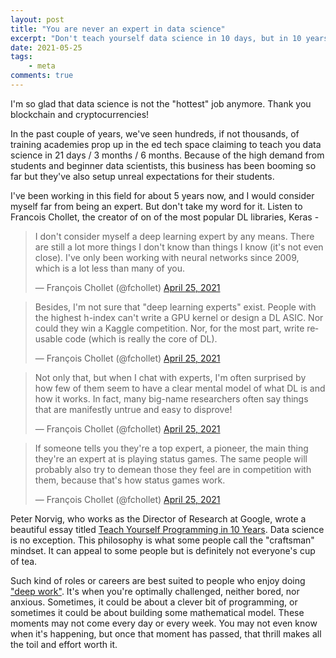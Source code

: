 ```yaml
---
layout: post
title: "You are never an expert in data science"
excerpt: "Don't teach yourself data science in 10 days, but in 10 years"
date: 2021-05-25
tags:
    - meta
comments: true
---
```



I'm so glad that data science is not the "hottest" job anymore. 
Thank you blockchain and cryptocurrencies!

In the past couple of years, we've seen hundreds, if not thousands, of training academies prop up in the ed tech space claiming to teach you data science in 21 days / 3 months / 6 months. Because of the high demand from students and beginner data scientists, this business has been booming so far but they've also setup unreal expectations for their students. 

I've been working in this field for about 5 years now, and I would consider myself far from being an expert. But don't take my word for it. Listen to Francois Chollet, the creator of on of the most popular DL libraries, Keras - 

<blockquote class="twitter-tweet"><p lang="en" dir="ltr">I don&#39;t consider myself a deep learning expert by any means. There are still a lot more things I don&#39;t know than things I know (it&#39;s not even close). I&#39;ve only been working with neural networks since 2009, which is a lot less than many of you.</p>&mdash; François Chollet (@fchollet) <a href="https://twitter.com/fchollet/status/1386369978220253190?ref_src=twsrc%5Etfw">April 25, 2021</a></blockquote> <script async src="https://platform.twitter.com/widgets.js" charset="utf-8"></script> 

<blockquote class="twitter-tweet"><p lang="en" dir="ltr">Besides, I&#39;m not sure that &quot;deep learning experts&quot; exist. People with the highest h-index can&#39;t write a GPU kernel or design a DL ASIC. Nor could they win a Kaggle competition. Nor, for the most part, write reusable code (which is really the core of DL).</p>&mdash; François Chollet (@fchollet) <a href="https://twitter.com/fchollet/status/1386370113809522690?ref_src=twsrc%5Etfw">April 25, 2021</a></blockquote> <script async src="https://platform.twitter.com/widgets.js" charset="utf-8"></script> 


<blockquote class="twitter-tweet"><p lang="en" dir="ltr">Not only that, but when I chat with experts, I&#39;m often surprised by how few of them seem to have a clear mental model of what DL is and how it works. In fact, many big-name researchers often say things that are manifestly untrue and easy to disprove!</p>&mdash; François Chollet (@fchollet) <a href="https://twitter.com/fchollet/status/1386370359016890370?ref_src=twsrc%5Etfw">April 25, 2021</a></blockquote> <script async src="https://platform.twitter.com/widgets.js" charset="utf-8"></script> 

<blockquote class="twitter-tweet"><p lang="en" dir="ltr">If someone tells you they&#39;re a top expert, a pioneer, the main thing they&#39;re an expert at is playing status games. The same people will probably also try to demean those they feel are in competition with them, because that&#39;s how status games work.</p>&mdash; François Chollet (@fchollet) <a href="https://twitter.com/fchollet/status/1386371194870398976?ref_src=twsrc%5Etfw">April 25, 2021</a></blockquote> <script async src="https://platform.twitter.com/widgets.js" charset="utf-8"></script> 


Peter Norvig, who works as the Director of Research at Google, wrote a beautiful essay titled [Teach Yourself Programming in 10 Years](https://norvig.com/21-days.html). Data science is no exception. This philosophy is what some people call the "craftsman" mindset. It can appeal to some people but is definitely not everyone's cup of tea. 


Such kind of roles or careers are best suited to people who enjoy doing ["deep work"](https://www.amazon.com/Deep-Work-Focused-Success-Distracted/dp/1455586692). It's when you're optimally challenged, neither bored, nor anxious. Sometimes, it could be about a clever bit of programming, or sometimes it could be about building some mathematical model. These moments may not come every day or every week. You may not even know when it's happening, but once that moment has passed, that thrill makes all the toil and effort worth it.